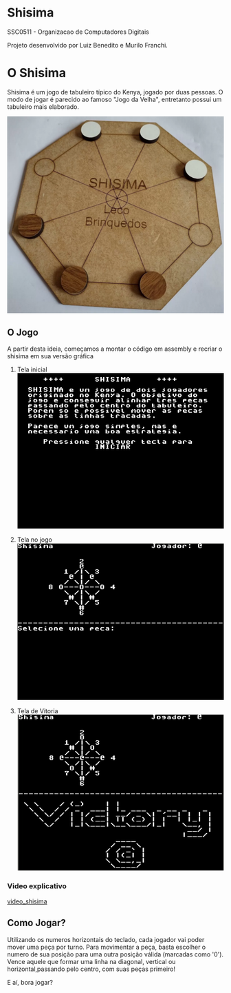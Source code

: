 # Shisima 
SSC0511 - Organizacao de Computadores Digitais

Projeto desenvolvido por Luiz Benedito e Murilo Franchi.


# O Shisima
 
Shisima é um jogo de tabuleiro típico do Kenya, jogado por duas pessoas. O modo de jogar é parecido ao famoso "Jogo da Velha", entretanto possui um tabuleiro mais elaborado.

![shisima](imgs/tabuleiro_shisima.png)

## O Jogo

A partir desta ideia, começamos a montar o código em assembly e recriar o shisima em sua versão gráfica

1. Tela inicial
![jogo](imgs/home.jpeg)

2. Tela no jogo
![jogo](imgs/jogo.jpeg)

3. Tela de Vitoria
![jogo](imgs/vitoria.jpeg)

### Video explicativo

[video_shisima](https://drive.google.com/file/d/14xThRkcezPfuNJVmAbiO33Yb6sYRBQc_/view?usp=sharing)



## Como Jogar?

Utilizando os numeros horizontais do teclado, cada jogador vai poder mover uma peça por turno. Para movimentar a peça, basta escolher o numero de sua posição para uma outra posição válida (marcadas como '0'). Vence aquele que formar uma linha na diagonal, vertical ou horizontal,passando pelo centro, com suas peças primeiro!

E aí, bora jogar?

